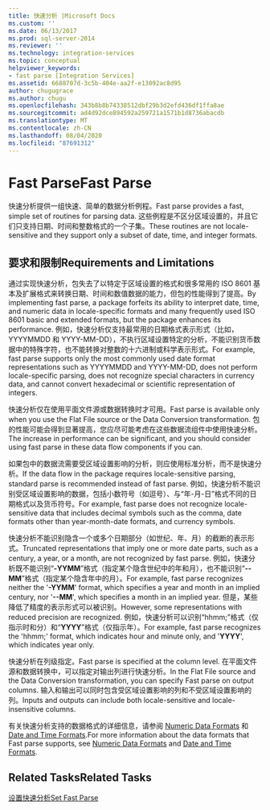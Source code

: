 ```yaml
---
title: 快速分析 |Microsoft Docs
ms.custom: ''
ms.date: 06/13/2017
ms.prod: sql-server-2014
ms.reviewer: ''
ms.technology: integration-services
ms.topic: conceptual
helpviewer_keywords:
- fast parse [Integration Services]
ms.assetid: 6688707d-3c5b-404e-aa2f-e13092ac8d95
author: chugugrace
ms.author: chugu
ms.openlocfilehash: 343b8b8b74338512dbf29b3d2efd436df1ffa8ae
ms.sourcegitcommit: ad4d92dce894592a259721a1571b1d8736abacdb
ms.translationtype: MT
ms.contentlocale: zh-CN
ms.lasthandoff: 08/04/2020
ms.locfileid: "87691312"
---
```

# <a name="fast-parse"></a><span data-ttu-id="bae79-102">Fast Parse</span><span class="sxs-lookup"><span data-stu-id="bae79-102">Fast Parse</span></span>
  <span data-ttu-id="bae79-103">快速分析提供一组快速、简单的数据分析例程。</span><span class="sxs-lookup"><span data-stu-id="bae79-103">Fast parse provides a fast, simple set of routines for parsing data.</span></span> <span data-ttu-id="bae79-104">这些例程是不区分区域设置的，并且它们只支持日期、时间和整数格式的一个子集。</span><span class="sxs-lookup"><span data-stu-id="bae79-104">These routines are not locale-sensitive and they support only a subset of date, time, and integer formats.</span></span>  
  
## <a name="requirements-and-limitations"></a><span data-ttu-id="bae79-105">要求和限制</span><span class="sxs-lookup"><span data-stu-id="bae79-105">Requirements and Limitations</span></span>  
 <span data-ttu-id="bae79-106">通过实现快速分析，包失去了以特定于区域设置的格式和很多常用的 ISO 8601 基本及扩展格式来转换日期、时间和数值数据的能力，但包的性能得到了提高。</span><span class="sxs-lookup"><span data-stu-id="bae79-106">By implementing fast parse, a package forfeits its ability to interpret date, time, and numeric data in locale-specific formats and many frequently used ISO 8601 basic and extended formats, but the package enhances its performance.</span></span> <span data-ttu-id="bae79-107">例如，快速分析仅支持最常用的日期格式表示形式（比如，YYYYMMDD 和 YYYY-MM-DD），不执行区域设置特定的分析，不能识别货币数据中的特殊字符，也不能转换对整数的十六进制或科学表示形式。</span><span class="sxs-lookup"><span data-stu-id="bae79-107">For example, fast parse supports only the most commonly used date format representations such as YYYYMMDD and YYYY-MM-DD, does not perform locale-specific parsing, does not recognize special characters in currency data, and cannot convert hexadecimal or scientific representation of integers.</span></span>  
  
 <span data-ttu-id="bae79-108">快速分析仅在使用平面文件源或数据转换时才可用。</span><span class="sxs-lookup"><span data-stu-id="bae79-108">Fast parse is available only when you use the Flat File source or the Data Conversion transformation.</span></span> <span data-ttu-id="bae79-109">包的性能可能会得到显著提高，您应尽可能考虑在这些数据流组件中使用快速分析。</span><span class="sxs-lookup"><span data-stu-id="bae79-109">The increase in performance can be significant, and you should consider using fast parse in these data flow components if you can.</span></span>  
  
 <span data-ttu-id="bae79-110">如果包中的数据流需要受区域设置影响的分析，则应使用标准分析，而不是快速分析。</span><span class="sxs-lookup"><span data-stu-id="bae79-110">If the data flow in the package requires locale-sensitive parsing, standard parse is recommended instead of fast parse.</span></span> <span data-ttu-id="bae79-111">例如，快速分析不能识别受区域设置影响的数据，包括小数符号（如逗号）、与“年-月-日”格式不同的日期格式以及货币符号。</span><span class="sxs-lookup"><span data-stu-id="bae79-111">For example, fast parse does not recognize locale-sensitive data that includes decimal symbols such as the comma, date formats other than year-month-date formats, and currency symbols.</span></span>  
  
 <span data-ttu-id="bae79-112">快速分析不能识别隐含一个或多个日期部分（如世纪、年、月）的截断的表示形式。</span><span class="sxs-lookup"><span data-stu-id="bae79-112">Truncated representations that imply one or more date parts, such as a century, a year, or a month, are not recognized by fast parse.</span></span> <span data-ttu-id="bae79-113">例如，快速分析既不能识别“**-YYMM**”格式（指定某个隐含世纪中的年和月），也不能识别“**--MM**”格式（指定某个隐含年中的月）。</span><span class="sxs-lookup"><span data-stu-id="bae79-113">For example, fast parse recognizes neither the '**-YYMM**' format, which specifies a year and month in an implied century, nor '**--MM**', which specifies a month in an implied year.</span></span> <span data-ttu-id="bae79-114">但是，某些降低了精度的表示形式可以被识别。</span><span class="sxs-lookup"><span data-stu-id="bae79-114">However, some representations with reduced precision are recognized.</span></span> <span data-ttu-id="bae79-115">例如，快速分析可以识别“hhmm;”格式（仅指示时和分）和“**YYYY**”格式（仅指示年）。</span><span class="sxs-lookup"><span data-stu-id="bae79-115">For example, fast parse recognizes the 'hhmm;' format, which indicates hour and minute only, and '**YYYY**', which indicates year only.</span></span>  
  
 <span data-ttu-id="bae79-116">快速分析在列级指定。</span><span class="sxs-lookup"><span data-stu-id="bae79-116">Fast parse is specified at the column level.</span></span> <span data-ttu-id="bae79-117">在平面文件源和数据转换中，可以指定对输出列进行快速分析。</span><span class="sxs-lookup"><span data-stu-id="bae79-117">In the Flat File source and the Data Conversion transformation, you can specify Fast parse on output columns.</span></span> <span data-ttu-id="bae79-118">输入和输出可以同时包含受区域设置影响的列和不受区域设置影响的列。</span><span class="sxs-lookup"><span data-stu-id="bae79-118">Inputs and outputs can include both locale-sensitive and locale-insensitive columns.</span></span>  
  
 <span data-ttu-id="bae79-119">有关快速分析支持的数据格式的详细信息，请参阅 [Numeric Data Formats](../../2014/integration-services/numeric-data-formats.md) 和 [Date and Time Formats](../../2014/integration-services/date-and-time-formats.md).</span><span class="sxs-lookup"><span data-stu-id="bae79-119">For more information about the data formats that Fast parse supports, see [Numeric Data Formats](../../2014/integration-services/numeric-data-formats.md) and [Date and Time Formats](../../2014/integration-services/date-and-time-formats.md).</span></span>  
  
## <a name="related-tasks"></a><span data-ttu-id="bae79-120">Related Tasks</span><span class="sxs-lookup"><span data-stu-id="bae79-120">Related Tasks</span></span>  
 [<span data-ttu-id="bae79-121">设置快速分析</span><span class="sxs-lookup"><span data-stu-id="bae79-121">Set Fast Parse</span></span>](../../2014/integration-services/set-fast-parse.md)  
  
  
